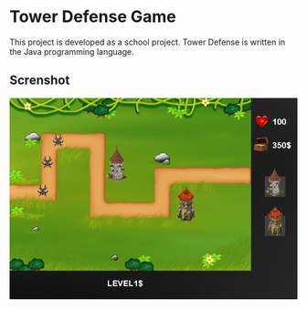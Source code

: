 # Tower Defense Game

This project is developed as a school project. Tower Defense is written in the Java programming language.

## Screnshot

![Gameplay image](https://github.com/ahmettoprakcioglu/Tower-Defense-Game/blob/master/Tower-Defense/Image/gameplay.png)
